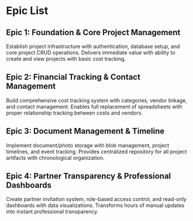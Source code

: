 # Epic List

## Epic 1: Foundation & Core Project Management
Establish project infrastructure with authentication, database setup, and core project CRUD operations. Delivers immediate value with ability to create and view projects with basic cost tracking.

## Epic 2: Financial Tracking & Contact Management  
Build comprehensive cost tracking system with categories, vendor linkage, and contact management. Enables full replacement of spreadsheets with proper relationship tracking between costs and vendors.

## Epic 3: Document Management & Timeline
Implement document/photo storage with blob management, project timelines, and event tracking. Provides centralized repository for all project artifacts with chronological organization.

## Epic 4: Partner Transparency & Professional Dashboards
Create partner invitation system, role-based access control, and read-only dashboards with data visualizations. Transforms hours of manual updates into instant professional transparency.
